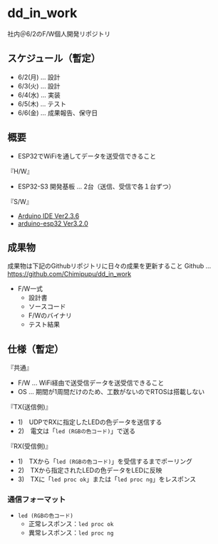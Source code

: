 # dd_in_work
社内＠6/2のF/W個人開発リポジトリ

## スケジュール（暫定）

- 6/2(月) ... 設計
- 6/3(火) ... 設計
- 6/4(水) ... 実装
- 6/5(木) ... テスト
- 6/6(金) ... 成果報告、保守日

## 概要

- ESP32でWiFiを通してデータを送受信できること

『H/W』

- ESP32-S3 開発基板 ... 2台（送信、受信で各１台ずつ）

『S/W』

- [Arduino IDE Ver2.3.6](https://github.com/arduino/arduino-ide/releases/tag/2.3.6)
- [arduino-esp32 Ver3.2.0](https://github.com/espressif/arduino-esp32/releases/tag/3.2.0)

## 成果物

成果物は下記のGithubリポジトリに日々の成果を更新すること
Github ... https://github.com/Chimipupu/dd_in_work

- F/W一式
  - 設計書
  - ソースコード
  - F/Wのバイナリ
  - テスト結果

## 仕様（暫定）

『共通』

- F/W ... WiFi経由で送受信データを送受信できること
- OS ... 期間が1周間だけのため、工数がないのでRTOSは搭載しない

『TX(送信側)』

- 1)　UDPでRXに指定したLEDの色データを送信する
- 2)　電文は「`led (RGBの色コード)`」で送る

『RX(受信側)』

- 1)　TXから「`led (RGBの色コード)`」を受信するまでポーリング
- 2)　TXから指定されたLEDの色データをLEDに反映
- 3)　TXに「`led proc ok`」または「`led proc ng`」をレスポンス

### 通信フォーマット

- `led (RGBの色コード)`
    - 正常レスポンス：`led proc ok`
    - 異常レスポンス：`led proc ng`